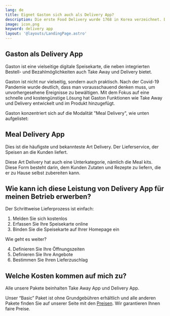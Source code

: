 ```yaml
---
lang: de
title: Eignet Gaston sich auch als Delivery App?
description: Die erste Food Delivery wurde 1768 in Korea verzeichnet. Die ersten Anzeigen für Food Delivery erschienen 1906. Das Wort Delivery selbst hat die Bedeutung, etwas zu jemandem zu transportieren. Heutzutage wird das Wort Delivery fast automatisch mit der Lieferung von Speisen gleichgesetzt. 
image: icon.png
keyword: delivery app
layout: '@layouts/LandingPage.astro'
---
```


## Gaston als Delivery App

Gaston ist eine vielseitige digitale Speisekarte, die neben integrierten Bestell- und Bezahlmöglichkeiten auch Take Away und Delivery bietet.

Gaston ist nicht nur vielseitig, sondern auch praktisch. Nach der Covid-19 Pandemie wurde deutlich, dass man vorausschauend denken muss, um unvorhergesehene Ereignisse zu bewältigen. Mit dem Fokus auf eine schnelle und kostengünstige Lösung hat Gaston Funktionen wie Take Away und Delivery entwickelt und im Produkt hinzugefügt.

Gaston konzentriert sich auf die Modalität "Meal Delivery", wie unten aufgelistet:

## Meal Delivery App

Dies ist die häufigste und bekannteste Art Delivery. Der Lieferservice, der Speisen an die Kunden liefert.

Diese Art Delivery hat auch eine Unterkategorie, nämlich die Meal kits. Diese Form besteht darin, dem Kunden Zutaten und Rezepte zu liefern, die er zu Hause selbst zubereiten kann.

## Wie kann ich diese Leistung von Delivery App für meinen Betrieb erwerben?

Der Schrittweise Lieferprozess ist einfach:

1. Melden Sie sich kostenlos
2. Erfassen Sie Ihre Speisekarte online
3. Binden Sie die Speisekarte auf Ihrer Homepage ein

Wie geht es weiter?

4. Definieren Sie Ihre Öffnungszeiten
5. Definieren Sie Ihre Angebote
6. Bestimmen Sie Ihren Lieferzuschlag

## Welche Kosten kommen auf mich zu?

Alle unsere Pakete beinhalten Take Away App und Delivery App.

Unser “Basic” Paket ist ohne Grundgebühren erhältlich und alle anderen Pakete finden Sie auf unserer Seite mit den [Preisen](../preise/). Wir garantieren Ihnen faire Preise.
